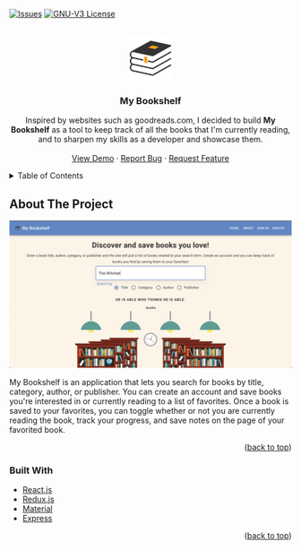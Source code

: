 <div id="top"></div>

[![Issues][issues-shield]][issues-url]
[![GNU-V3 License][license-shield]][license-url]

<!-- PROJECT LOGO -->
<br />
<div align="center">
  <a href="https://my-bookshelf-app.site/">
    <img src="images/logo.svg" alt="Logo" width="80" height="80">
  </a>

  <h3 align="center">My Bookshelf</h3>

  <p align="center">
    Inspired by websites such as goodreads.com, I decided to build <strong>My Bookshelf</strong> as a tool to keep track of all the books that I'm currently reading, and to sharpen my skills as a developer and showcase them.
    <br />
    <br />
    <a href="https://my-bookshelf-app.site/">View Demo</a>
    ·
    <a href="https://github.com/Christopher-Stolfa/My-Bookshelf-Client/issues/">Report Bug</a>
    ·
    <a href="https://github.com/Christopher-Stolfa/My-Bookshelf-Client/issues/">Request Feature</a>
  </p>
</div>

<!-- TABLE OF CONTENTS -->
<details>
  <summary>Table of Contents</summary>
  <ol>
    <li>
      <a href="#about-the-project">About The Project</a>
      <ul>
        <li><a href="#built-with">Built With</a></li>
      </ul>
    </li>
    <li>
      <a href="#getting-started">Getting Started</a>
      <ul>
        <li><a href="#prerequisites">Prerequisites</a></li>
        <li><a href="#installation">Installation</a></li>
      </ul>
    </li>
    <li><a href="#usage">Usage</a></li>
    <li><a href="#roadmap">Roadmap</a></li>
    <li><a href="#contributing">Contributing</a></li>
    <li><a href="#license">License</a></li>
    <li><a href="#contact">Contact</a></li>
    <li><a href="#acknowledgments">Acknowledgments</a></li>
  </ol>
</details>

<!-- ABOUT THE PROJECT -->
## About The Project

[![Home Page Screen Shot][home-screenshot]](https://my-bookshelf-app.site)

My Bookshelf is an application that lets you search for books by title, category, author, or publisher. You can create an account and save books you're interested in or currently reading to a list of favorites. Once a book is saved to your favorites, you can toggle whether or not you are currently reading the book, track your progress, and save notes on the page of your favorited book.

<p align="right">(<a href="#top">back to top</a>)</p>

### Built With

* [React.js](https://reactjs.org/)
* [Redux.js](https://redux.js.org/)
* [Material](https://mui.com/)
* [Express](https://expressjs.com/)

<p align="right">(<a href="#top">back to top</a>)</p>


<!-- MARKDOWN LINKS & IMAGES -->
<!-- https://www.markdownguide.org/basic-syntax/#reference-style-links -->

[issues-url]: https://github.com/Christopher-Stolfa/My-Bookshelf-Client/issues
[issues-shield]: https://img.shields.io/github/issues/Christopher-Stolfa/My-Bookshelf-Client
[license-url]: https://github.com/Christopher-Stolfa/My-Bookshelf-Client/blob/main/LICENSE
[license-shield]: https://img.shields.io/github/license/Christopher-Stolfa/My-Bookshelf-Client
[home-screenshot]: images/home-screenshot.png
[signin-screenshot]: images/signin-screenshot.png